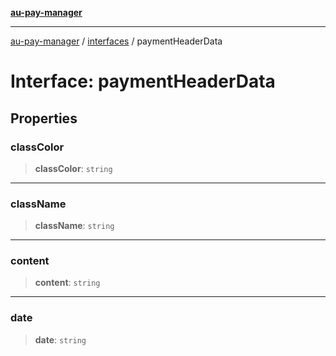 [**au-pay-manager**](../../README.md)

***

[au-pay-manager](../../README.md) / [interfaces](../README.md) / paymentHeaderData

# Interface: paymentHeaderData

## Properties

### classColor

> **classColor**: `string`

***

### className

> **className**: `string`

***

### content

> **content**: `string`

***

### date

> **date**: `string`
